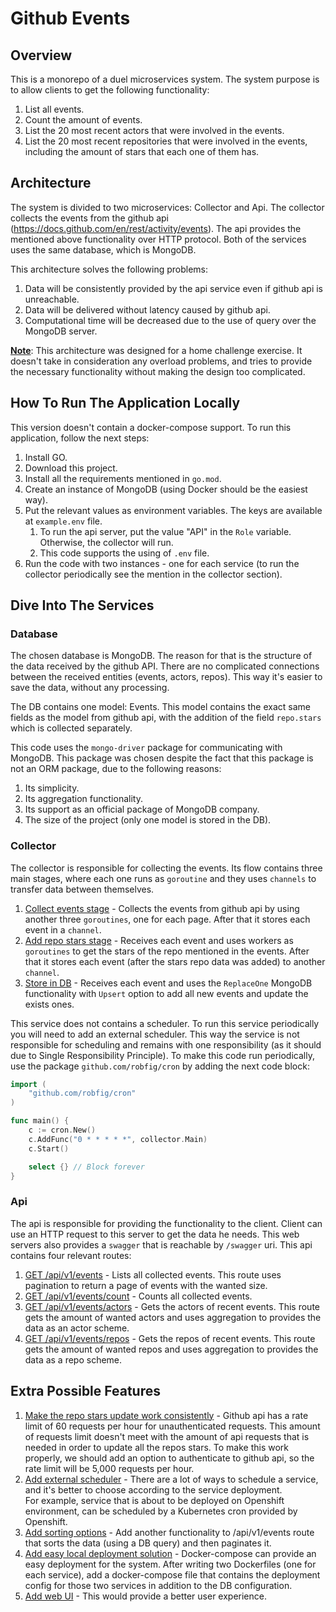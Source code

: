 # Github Events

## Overview

This is a monorepo of a duel microservices system.
The system purpose is to allow clients to get the following functionality:
1. List all events.
2. Count the amount of events.
3. List the 20 most recent actors that were involved in the
   events.
4. List the 20 most recent repositories that were involved in
   the events, including the amount of
   stars that each one of them has.

## Architecture

The system is divided to two microservices: Collector and Api.
The collector collects the events from the github api (https://docs.github.com/en/rest/activity/events).
The api provides the mentioned above functionality over HTTP protocol.
Both of the services uses the same database, which is MongoDB.

This architecture solves the following problems:
1. Data will be consistently provided by the api service even if github api is unreachable.
2. Data will be delivered without latency caused by github api.
3. Computational time will be decreased due to the use of query over the MongoDB server.

<b><u>Note</u></b>:
This architecture was designed for a home challenge exercise.
It doesn't take in consideration any overload problems, and tries to provide the necessary functionality without making the design too complicated.

## How To Run The Application Locally

This version doesn't contain a docker-compose support.
To run this application, follow the next steps:
1. Install GO.
2. Download this project.
3. Install all the requirements mentioned in `go.mod`.
4. Create an instance of MongoDB (using Docker should be the easiest way).
5. Put the relevant values as environment variables. The keys are available at `example.env` file.
   1. To run the api server, put the value "API" in the `Role` variable.
   Otherwise, the collector will run.
   2. This code supports the using of `.env` file.
6. Run the code with two instances - one for each service (to run the collector periodically see the mention in the collector section).

## Dive Into The Services

### Database

The chosen database is MongoDB.
The reason for that is the structure of the data received by the github API.
There are no complicated connections between the received entities (events, actors, repos).
This way it's easier to save the data, without any processing.

The DB contains one model: Events.
This model contains the exact same fields as the model from github api, with the addition of the field `repo.stars` which is collected separately.

This code uses the `mongo-driver` package for communicating with MongoDB.
This package was chosen despite the fact that this package is not an ORM package, due to the following reasons: 
1. Its simplicity.
2. Its aggregation functionality.
3. Its support as an official package of MongoDB company.
4. The size of the project (only one model is stored in the DB).

### Collector

The collector is responsible for collecting the events.
Its flow contains three main stages, where each one runs as `goroutine` and they uses `channels` to transfer data between themselves.
1. <u>Collect events stage</u> - Collects the events from github api by using another three `goroutines`, one for each page.
After that it stores each event in a `channel`.
2. <u>Add repo stars stage</u> - Receives each event and uses workers as `goroutines` to get the stars of the repo mentioned in the events.
After that it stores each event (after the stars repo data was added) to another `channel`.
3. <u>Store in DB</u> - Receives each event and uses the `ReplaceOne` MongoDB functionality with `Upsert` option to add all new events and update the exists ones.

This service does not contains a scheduler.
To run this service periodically you will need to add an external scheduler.
This way the service is not responsible for scheduling and remains with one responsibility (as it should due to Single Responsibility Principle).
To make this code run periodically, use the package `github.com/robfig/cron` by adding the next code block:

```go
import (
    "github.com/robfig/cron"
)

func main() {
    c := cron.New()
    c.AddFunc("0 * * * * *", collector.Main)
    c.Start()

    select {} // Block forever
}
```

### Api

The api is responsible for providing the functionality to the client.
Client can use an HTTP request to this server to get the data he needs.
This web servers also provides a `swagger` that is reachable by `/swagger` uri.
This api contains four relevant routes:
1. <u>GET /api/v1/events</u> - Lists all collected events.
This route uses pagination to return a page of events with the wanted size.
2. <u>GET /api/v1/events/count</u> - Counts all collected events.
3. <u>GET /api/v1/events/actors</u> - Gets the actors of recent events.
This route gets the amount of wanted actors and uses aggregation to provides the data as an actor scheme.  
4. <u>GET /api/v1/events/repos</u> - Gets the repos of recent events.
This route gets the amount of wanted repos and uses aggregation to provides the data as a repo scheme.

## Extra Possible Features

1. <u>Make the repo stars update work consistently</u> -
Github api has a rate limit of 60 requests per hour for unauthenticated requests.
This amount of requests limit doesn't meet with the amount of api requests that is needed in order to update all the repos stars.
To make this work properly, we should add an option to authenticate to github api, so the rate limit will be 5,000 requests per hour.
2. <u>Add external scheduler</u> -
There are a lot of ways to schedule a service, and it's better to choose according to the service deployment.  
For example, service that is about to be deployed on Openshift environment, can be scheduled by a Kubernetes cron provided by Openshift.
3. <u>Add sorting options</u> -
Add another functionality to /api/v1/events route that sorts the data (using a DB query) and then paginates it.
4. <u>Add easy local deployment solution</u> -
Docker-compose can provide an easy deployment for the system.
After writing two Dockerfiles (one for each service), add a docker-compose file that contains the deployment config for those two services in addition to the DB configuration.
5. <u>Add web UI</u> -
This would provide a better user experience.
